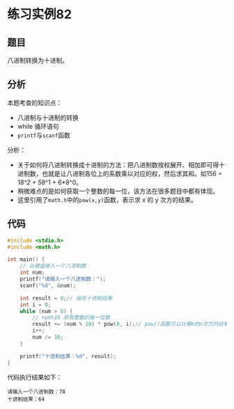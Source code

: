 # 练习实例82

## 题目

八进制转换为十进制。


## 分析

本题考查的知识点：
- 八进制与十进制的转换
- while 循环语句
- `printf`与`scanf`函数

分析：
- 关于如何将八进制转换成十进制的方法：把八进制数按权展开、相加即可得十进制数，也就是让八进制各位上的系数乘以对应的权，然后求其和。如156 = 1*8^2 + 5*8^1 + 6*8^0。
- 稍微难点的是如何获取一个整数的每一位，该方法在很多题目中都有体现。
- 这里引用了`math.h`中的`pow(x,y)`函数，表示求 x 的 y 次方的结果。

## 代码

```c
#include <stdio.h>
#include <math.h>

int main() {
    // 从键盘输入一个八进制数
    int num;
    printf("请输入一个八进制数：");
    scanf("%d", &num);

    int result = 0;// 保存十进制结果
    int i = 0;
    while (num > 0) {
        // num%10 获取整数的每一位数
        result += (num % 10) * pow(8, i);// pow()函数可以计算m的n次方的结果，pow(8,2)=8^2=64
        i++;
        num /= 10;
    }

    printf("十进制结果：%d", result);
}
```

代码执行结果如下：

```text
请输入一个八进制数：78
十进制结果：64
```